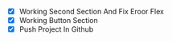 - [x] Working Second Section And Fix Eroor Flex
- [x] Working Button Section
- [x] Push Project In Github
